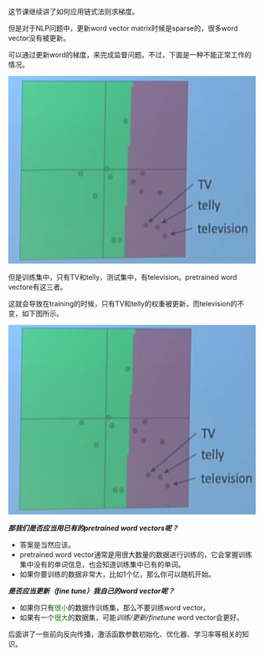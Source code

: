 这节课继续讲了如何应用链式法则求梯度。 

但是对于NLP问题中，更新word vector matrix时候是sparse的，很多word vector没有被更新。





可以通过更新word的梯度，来完成监督问题。不过，下面是一种不能正常工作的情况。







![pretrained](../courses/cs224/images/lecture4/1.png)







但是训练集中，只有TV和telly，测试集中，有television。pretrained word vectore有这三者。

这就会导致在training的时候，只有TV和telly的权重被更新，而television的不变，如下图所示。






![training](../courses/cs224/images/lecture4/2.png)









***那我们是否应当用已有的pretrained word vectors呢？***

- 答案是当然应该。
- pretrained word vector通常是用很大数量的数据进行训练的，它会掌握训练集中没有的单词信息，也会知道训练集中已有的单词。
- 如果你要训练的数据非常大，比如1个亿，那么你可以随机开始。

***是否应当更新（fine tune）我自己的word vector呢？***

- 如果你只有<font color=#008000>很小</font>的数据作训练集，那么不要训练word vector。
- 如果有一个<font color=#008000>很大</font>的数据集，可能*训练/更新/finetune* word vector会更好。

后面讲了一些前向反向传播，激活函数参数初始化、优化器、学习率等相关的知识。
